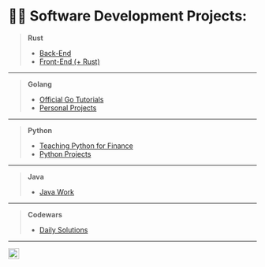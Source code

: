 <h1>👨‍💻 Software Development Projects:</h1>

> <b>Rust</b>
> 
>   - [Back-End](https://github.com/nuiben/rust)
>   - [Front-End (+ Rust)](https://github.com/nuiben/rust_web)
>   
 --- 
> <b>Golang</b>
>   - [Official Go Tutorials](https://github.com/nuiben/learn-go)
>   - [Personal Projects](https://github.com/nuiben/go)
 ---
> <b>Python</b>
>   - [Teaching Python for Finance](https://github.com/nuiben/pyfin)
>   - [Python Projects](https://github.com/nuiben/pyproj)
---
> <b>Java</b>
>    - [Java Work](https://github.com/nuiben/java_work)
---
> <b>Codewars</b>
>    - [Daily Solutions](https://github.com/nuiben/codewars)
---

[<img align="left" alt="BenPorter | LinkedIn" width="22px" src="https://cdn.jsdelivr.net/npm/simple-icons@v3/icons/linkedin.svg" />][linkedin]

[linkedin]: https://linkedin.com/in/benjamingp
